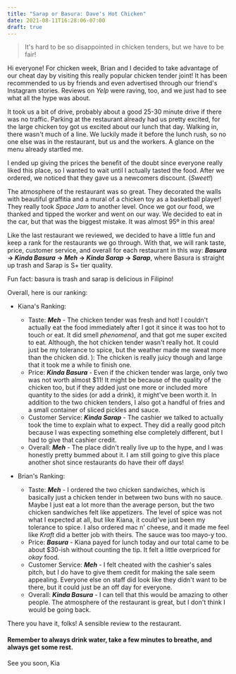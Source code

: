 ```yaml
---
title: "Sarap or Basura: Dave's Hot Chicken"
date: 2021-08-11T16:28:06-07:00
draft: true
---
```

> It's hard to be so disappointed in chicken tenders, but we have to be fair!  
  
Hi everyone! For chicken week, Brian and I decided to take advantage of our cheat day by visiting this really popular chicken tender joint! It has been recommended to us by friends and even advertised through our friend's Instagram stories. Reviews on *Yelp* were raving, too, and we just had to see what all the hype was about.  
  
It took us a bit of drive, probably about a good 25-30 minute drive if there was no traffic. Parking at the restaurant already had us pretty excited, for the large chicken toy got us excited about our lunch that day. Walking in, there wasn't much of a line. We luckily made it before the lunch rush, so no one else was in the restaurant, but us and the workers. A glance on the menu already startled me.  
  
I ended up giving the prices the benefit of the doubt since everyone really liked this place, so I wanted to wait until I actually tasted the food. After we ordered, we noticed that they gave us a newcomers discount. (*Sweet!*)  
  
The atmosphere of the restaurant was so great. They decorated the walls with beautiful graffitia and a mural of a chicken toy as a basketball player! They really took *Space Jam* to another level. Once we got our food, we thanked and tipped the worker and went on our way. We decided to eat in the car, but that was the biggest mistake. It was almost 95º in this area!  
  
Like the last restaurant we reviewed, we decided to have a little fun and keep a rank for the restaurants we go through. With that, we will rank taste, price, customer service, and overall for each restaurant in this way: ***Basura* -> *Kinda Basura* -> *Meh* -> *Kinda Sarap* -> *Sarap***, where Basura is straight up trash and Sarap is S+ tier quality.  
  
Fun fact: basura is trash and sarap is delicious in Filipino!
  
Overall, here is our ranking:
- Kiana's Ranking:
    - Taste: ***Meh*** -  The chicken tender was fresh and hot! I couldn't actually eat the food immediately after I got it since it was too hot to touch or eat. It did smell *phenomenal*, and that got me super excited to eat. Although, the hot chicken tender wasn't really hot. It could just be my tolerance to spice, but the weather made me sweat more than the chicken did. ): The chicken is really juicy though and large that it took me a while to finish one.
    - Price: ***Kinda Basura*** -  Even if the chicken tender was large, only two was not worth almost $11! It might be because of the quality of the chicken too, but if they added just one more or included more quantity to the sides (or add a drink), it might've been worth it. In addition to the two chicken tenders, I also got a handful of fries and a small container of sliced pickles and sauce.
    - Customer Service: ***Kinda Sarap*** -  The cashier we talked to actually took the time to explain what to expect. They did a really good pitch because I was expecting something else completely different, but I had to give that cashier credit.
    - Overall: ***Meh*** - The place didn't really live up to the hype, and I was honestly pretty bummed about it. I am still going to give this place another shot since restaurants do have their off days!

- Brian's Ranking:
    - Taste: ***Meh*** -  I ordered the two chicken sandwiches, which is basically just a chicken tender in between two buns with no sauce. Maybe I just eat a lot more than the average person, but the two chicken sandwiches felt like appetizers. The level of spice was not what I expected at all, but like Kiana, it could've just been my tolerance to spice. I also ordered mac n' cheese, and it made me feel like *Kraft* did a better job with theirs. The sauce was too mayo-y too. 
    - Price: ***Basura*** - Kiana payed for lunch today and our total came to be about $30-ish without counting the tip. It felt a little overpriced for *okay* food.
    - Customer Service: ***Meh*** - I felt cheated with the cashier's sales pitch, but I do have to give them credit for making the sale seem appealing. Everyone else on staff did look like they didn't want to be there, but it could just be an off day for everyone.
    - Overall: ***Kinda Basura*** - I can tell that this would be amazing to other people. The atmosphere of the restaurant is great, but I don't think I would be going back.

There you have it, folks! A sensible review to the restaurant.
  
#### Remember to always drink water, take a few minutes to breathe, and always get some rest.  
  
See you soon,
Kia